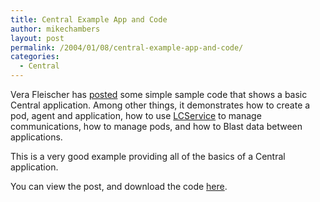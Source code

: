 ```yaml
---
title: Central Example App and Code
author: mikechambers
layout: post
permalink: /2004/01/08/central-example-app-and-code/
categories:
  - Central
---
```



Vera Fleischer has [posted][1] some simple sample code that shows a basic Central application. Among other things, it demonstrates how to create a pod, agent and application, how to use [LCService][2] to manage communications, how to manage pods, and how to Blast data between applications.

This is a very good example providing all of the basics of a Central application.

You can view the post, and download the code [here][1].

 [1]: http://www.mediasparkles.com/2004_01_04_archives.html#107353762039908902
 [2]: http://www.macromedia.com/devnet/central/articles/lcservice.html